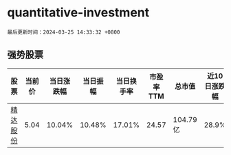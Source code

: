 # quantitative-investment

`最后更新时间：2024-03-25 14:33:32 +0800`

## 强势股票

|股票|当前价|当日涨跌幅|当日振幅|当日换手率|市盈率TTM|总市值|近10日涨跌幅|
|----|----|----|----|----|----|----|----|
|[精达股份](https://xueqiu.com/S/SH600577)|5.04|10.04%|10.48%|17.01%|24.57|104.79亿|28.9%|
